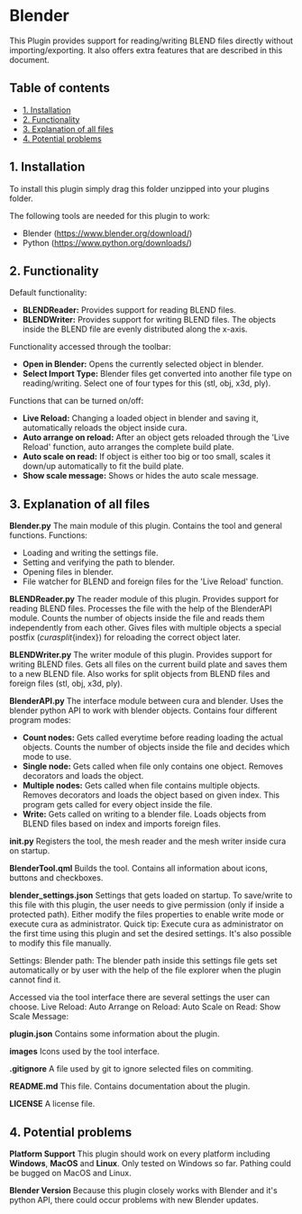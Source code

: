 # Blender
This Plugin provides support for reading/writing BLEND files directly without importing/exporting.
It also offers extra features that are described in this document.

## Table of contents
- [1. Installation](#1-Installation)
- [2. Functionality](#2-Functionality)
- [3. Explanation of all files](#3-Explanation-of-all-files)
- [4. Potential problems](#4-Potential-problems)

## 1. Installation
To install this plugin simply drag this folder unzipped into your plugins folder.

The following tools are needed for this plugin to work:
* Blender (https://www.blender.org/download/)
* Python  (https://www.python.org/downloads/)


## 2. Functionality
Default functionality:
* **BLENDReader:** Provides support for reading BLEND files.
* **BLENDWriter:** Provides support for writing BLEND files. The objects inside the BLEND file are evenly distributed along the x-axis.

Functionality accessed through the toolbar:
* **Open in Blender:** Opens the currently selected object in blender.
* **Select Import Type:** Blender files get converted into another file type on reading/writing. Select one of four types for this (stl, obj, x3d, ply).

Functions that can be turned on/off:
* **Live Reload:** Changing a loaded object in blender and saving it, automatically reloads the object inside cura.
* **Auto arrange on reload:** After an object gets reloaded through the 'Live Reload' function, auto arranges the complete build plate.
* **Auto scale on read:** If object is either too big or too small, scales it down/up automatically to fit the build plate.
* **Show scale message:** Shows or hides the auto scale message.


## 3. Explanation of all files
**Blender.py**
The main module of this plugin. Contains the tool and general functions.
Functions:
* Loading and writing the settings file.
* Setting and verifying the path to blender.
* Opening files in blender.
* File watcher for BLEND and foreign files for the 'Live Reload' function.

**BLENDReader.py**
The reader module of this plugin. Provides support for reading BLEND files.
Processes the file with the help of the BlenderAPI module. Counts the number of objects inside the file and reads them independently from each other.
Gives files with multiple objects a special postfix (_curasplit_{index}) for reloading the correct object later.

**BLENDWriter.py**
The writer module of this plugin. Provides support for writing BLEND files.
Gets all files on the current build plate and saves them to a new BLEND file. Also works for split objects from BLEND files and foreign files (stl, obj, x3d, ply).

**BlenderAPI.py**
The interface module between cura and blender. Uses the blender python API to work with blender objects.
Contains four different program modes:
* **Count nodes:** Gets called everytime before reading loading the actual objects. Counts the number of objects inside the file and decides which mode to use.
* **Single node:** Gets called when file only contains one object. Removes decorators and loads the object.
* **Multiple nodes:** Gets called when file contains multiple objects. Removes decorators and loads the object based on given index. This program gets called for every object inside the file.
* **Write:** Gets called on writing to a blender file. Loads objects from BLEND files based on index and imports foreign files. 

**__init__.py**
Registers the tool, the mesh reader and the mesh writer inside cura on startup.

**BlenderTool.qml**
Builds the tool. Contains all information about icons, buttons and checkboxes.

**blender_settings.json**
Settings that gets loaded on startup.
To save/write to this file with this plugin, the user needs to give permission (only if inside a protected path). Either modify the files properties to enable write mode or execute cura as administrator. 
Quick tip: Execute cura as administrator on the first time using this plugin and set the desired settings. It's also possible to modify this file manually.

Settings:
Blender path: The blender path inside this settings file gets set automatically or by user with the help of the file explorer when the plugin cannot find it.

Accessed via the tool interface there are several settings the user can choose.
Live Reload:
Auto Arrange on Reload:
Auto Scale on Read:
Show Scale Message:

**plugin.json**
Contains some information about the plugin.

**images**
Icons used by the tool interface.

**.gitignore**
A file used by git to ignore selected files on commiting.

**README.md**
This file. Contains documentation about the plugin.

**LICENSE**
A license file.

## 4. Potential problems
**Platform Support**
This plugin should work on every platform including **Windows**, **MacOS** and **Linux**.
Only tested on Windows so far. Pathing could be bugged on MacOS and Linux.

**Blender Version**
Because this plugin closely works with Blender and it's python API, there could occur problems with new Blender updates.
